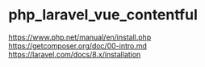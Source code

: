 # php_laravel_vue_contentful

https://www.php.net/manual/en/install.php
https://getcomposer.org/doc/00-intro.md
https://laravel.com/docs/8.x/installation


